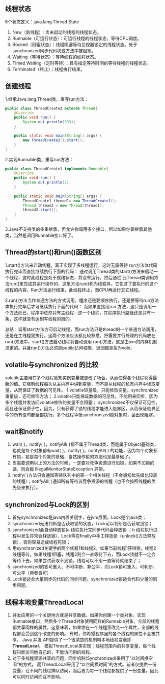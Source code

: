 ## 线程状态
6个状态定义：java.lang.Thread.State
1. New（新线程）：尚未启动的线程的线程状态。
2. Runnable（可运行状态）：可运行线程的线程状态，等待CPU调度。
3. Bocked（阻塞状态）：线程阻塞等待监视器锁定的线程状态。处于synchronized同步代码块或方法中被阻塞。
4. Waiting（等待状态）：等待线程的线程状态。
5. Timed Waiting（定时等待）：具有指定等待时间的等待线程的线程状态。
6. Terminated（终止）：线程执行结束。

## 创建线程
1.继承Java.lang.Thread类，重写run方法：
```java
public class ThreadCreate2 extends Thread{
	@Override
	public void run() {
		System.out.println(333);
	}

	public static void main(String[] args) {
		new ThreadCreate2().start();
	}
}
```
2.实现Runnable类，重写run方法：
```java
public class ThreadCreate1 implements Runnable{
	@Override
	public void run() {
		System.out.println(2);
	}
	
	public static void main(String[] args) {
		ThreadCreate1 thread1= new ThreadCreate1();
		Thread thread2 = new Thread(thread1);
		thread2.start();
	}
}
```
3.Java不支持类的多重继承，但允许你调用多个接口。所以如果你要继承其他类，当然是调用Runnable接口好了。
## Thread的start()和run()函数区别
1.start()方法来启动线程，真正实现了多线程运行，这时无需等待
run方法体代码执行完毕而直接继续执行下面的代码： 通过调用Thread类的start()方法来启动一个线程，这时此线程是处于就绪状态，并没有运行。然后通过
此Thread类调用方法run()来完成其运行操作的，这里方法run()称为线程体，它包含了要执行的这个线程的内容，Run方法运行结束，此线程终止，而CPU再运行其它线程。

2.run()方法当作普通方法的方式调用，程序还是要顺序执行，还是要等待run方法体执行完毕后才可继续执行下面的代码： 而如果直接用run
方法，这只是调用一个方法而已，程序中依然只有主线程--这一个线程，其程序执行路径还是只有一条，这样就没有达到写线程的目的。

总结：调用start方法方可启动线程，而run方法只是thread的一个普通方法调用，还是在主线程里执行。这两个方法应该都比较熟悉，把需要并行处理的代码放在run()方法中，start()方法启动线程将自动调用 run()方法，这是由jvm的内存机制规定的。并且run()方法必须是public访问权限，返回值类型为void。

## volatile与synchronized 的比较
volatile主要用在多个线程感知实例变量被更改了场合，从而使得各个线程获得最新的值。它强制线程每次从主内存中讲到变量，而不是从线程的私有内存中读取变量，从而保证了数据的可见性。
1.volatile轻量级，只能修饰变量。synchronized重量级，还可修饰方法；
2.volatile只能保证数据的可见性，不能用来同步，因为多个线程并发访问volatile修饰的变量不会阻塞；
synchronized不仅保证可见性，而且还保证原子性，因为，只有获得了锁的线程才能进入临界区，从而保证临界区中的所有语句都全部执行。多个线程争抢synchronized锁对象时，会出现阻塞。

## wait和notify
1. wait( )，notify( )，notifyAll( )都不属于Thread类，而是属于Object基础类，也就是每个对象都有wait( )，notify( )，notifyAll( ) 的功能，因为每个对象都有锁，锁是每个对象的基础，当然操作锁的方法也是最基础了。
2. 当需要调用以上的方法的时候，一定要对竞争资源进行加锁，如果不加锁的话，则会报 IllegalMonitorStateException 异常。
3. notify( )方法只会通知等待队列中的第一个相关线程（不会通知优先级比较高的线程）；notifyAll( )通知所有等待该竞争资源的线程（也不会按照线程的优先级来执行）。

## synchronized与Lock的区别
1. 首先synchronized是java内置关键字，在jvm层面，Lock是个java类；
2. synchronized无法判断是否获取锁的状态，Lock可以判断是否获取到锁；
3. synchronized会自动释放锁(a 线程执行完同步代码会释放锁 ；b 线程执行过程中发生异常会释放锁)，Lock需在finally中手工释放锁（unlock()方法释放锁），否则容易造成线程死锁；
4. 用synchronized关键字的两个线程1和线程2，如果当前线程1获得锁，线程2线程等待。如果线程1阻塞，线程2则会一直等待下去，而Lock锁就不一定会等待下去，如果尝试获取不到锁，线程可以不用一直等待就结束了；
5. synchronized的锁可重入、不可中断、非公平，而Lock锁可重入、可判断、可公平（两者皆可）
6. Lock锁适合大量同步的代码的同步问题，synchronized锁适合代码少量的同步问题。

## 线程本地变量ThreadLocal
1. 并发应用的一个关键地方就是共享数据。如果你创建一个类对象，实现Runnable接口，然后多个Thread对象使用同样的Runnable对象，全部的线程都共享同样的属性。这意味着，如果你在一个线程里改变一个属性，全部的线程都会受到这个改变的影响。
有时，你希望程序里的各个线程的属性不会被共享。 Java 并发 API提供了一个很清楚的机制叫本地线程变量即**ThreadLocal**。
模拟ThreadLocal类实现：线程范围内的共享变量，每个线程只能访问他自己的，不能访问别的线程。
2. 对于多线程资源共享的问题，同步机制(Synchronized)采用了“以时间换空间”的方式，
  而ThreadLocal采用了“以空间换时间”的方式。前者仅提供一份变量，让不同的线程排队访问，而后者为每一个线程都提供了一份变量，因此可以同时访问而互不影响。
